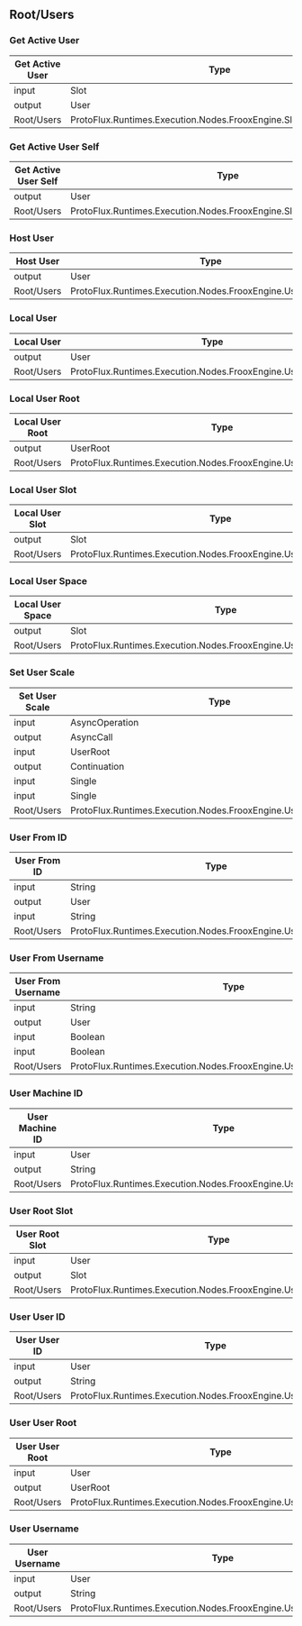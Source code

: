 <!-----------------------------------------------------------------------+
 ! This file has been generated using a script. Do not edit it manually. !
 ! Edit the individual node pages instead.                               !
 +----------------------------------------------------------------------->

## Root/Users

### Get Active User

<!-- embed:start:ProtoFlux.Runtimes.Execution.Nodes.FrooxEngine.Slots.GetActiveUser -->
<!-- ProtofluxNode:start -->
| Get Active User | Type | Label |
| --- | ---- | ----- |
| input | Slot | Instance |
| output | User | * |
| Root/Users | ProtoFlux.Runtimes.Execution.Nodes.FrooxEngine.Slots.GetActiveUser |  |
<!-- ProtofluxNode:end -->
<!-- embed:end:ProtoFlux.Runtimes.Execution.Nodes.FrooxEngine.Slots.GetActiveUser -->


### Get Active User Self

<!-- embed:start:ProtoFlux.Runtimes.Execution.Nodes.FrooxEngine.Slots.GetActiveUserSelf -->
<!-- ProtofluxNode:start -->
| Get Active User Self | Type | Label |
| --- | ---- | ----- |
| output | User | * |
| Root/Users | ProtoFlux.Runtimes.Execution.Nodes.FrooxEngine.Slots.GetActiveUserSelf |  |
<!-- ProtofluxNode:end -->
<!-- embed:end:ProtoFlux.Runtimes.Execution.Nodes.FrooxEngine.Slots.GetActiveUserSelf -->


### Host User

<!-- embed:start:ProtoFlux.Runtimes.Execution.Nodes.FrooxEngine.Users.HostUser -->
<!-- ProtofluxNode:start -->
| Host User | Type | Label |
| --- | ---- | ----- |
| output | User | * |
| Root/Users | ProtoFlux.Runtimes.Execution.Nodes.FrooxEngine.Users.HostUser |  |
<!-- ProtofluxNode:end -->
<!-- embed:end:ProtoFlux.Runtimes.Execution.Nodes.FrooxEngine.Users.HostUser -->


### Local User

<!-- embed:start:ProtoFlux.Runtimes.Execution.Nodes.FrooxEngine.Users.LocalUser -->
<!-- ProtofluxNode:start -->
| Local User | Type | Label |
| --- | ---- | ----- |
| output | User | * |
| Root/Users | ProtoFlux.Runtimes.Execution.Nodes.FrooxEngine.Users.LocalUser |  |
<!-- ProtofluxNode:end -->
<!-- embed:end:ProtoFlux.Runtimes.Execution.Nodes.FrooxEngine.Users.LocalUser -->


### Local User Root

<!-- embed:start:ProtoFlux.Runtimes.Execution.Nodes.FrooxEngine.Users.LocalUserRoot -->
<!-- ProtofluxNode:start -->
| Local User Root | Type | Label |
| --- | ---- | ----- |
| output | UserRoot | * |
| Root/Users | ProtoFlux.Runtimes.Execution.Nodes.FrooxEngine.Users.LocalUserRoot |  |
<!-- ProtofluxNode:end -->
<!-- embed:end:ProtoFlux.Runtimes.Execution.Nodes.FrooxEngine.Users.LocalUserRoot -->


### Local User Slot

<!-- embed:start:ProtoFlux.Runtimes.Execution.Nodes.FrooxEngine.Users.LocalUserSlot -->
<!-- ProtofluxNode:start -->
| Local User Slot | Type | Label |
| --- | ---- | ----- |
| output | Slot | * |
| Root/Users | ProtoFlux.Runtimes.Execution.Nodes.FrooxEngine.Users.LocalUserSlot |  |
<!-- ProtofluxNode:end -->
<!-- embed:end:ProtoFlux.Runtimes.Execution.Nodes.FrooxEngine.Users.LocalUserSlot -->


### Local User Space

<!-- embed:start:ProtoFlux.Runtimes.Execution.Nodes.FrooxEngine.Users.LocalUserSpace -->
<!-- ProtofluxNode:start -->
| Local User Space | Type | Label |
| --- | ---- | ----- |
| output | Slot | * |
| Root/Users | ProtoFlux.Runtimes.Execution.Nodes.FrooxEngine.Users.LocalUserSpace |  |
<!-- ProtofluxNode:end -->
<!-- embed:end:ProtoFlux.Runtimes.Execution.Nodes.FrooxEngine.Users.LocalUserSpace -->


### Set User Scale

<!-- embed:start:ProtoFlux.Runtimes.Execution.Nodes.FrooxEngine.Users.SetUserScale -->
<!-- ProtofluxNode:start -->
| Set User Scale | Type | Label |
| --- | ---- | ----- |
| input | AsyncOperation | * |
| output | AsyncCall | OnScaleChangeStart |
| input | UserRoot | UserRoot |
| output | Continuation | OnAnimationFinished |
| input | Single | Scale |
| input | Single | AnimationTime |
| Root/Users | ProtoFlux.Runtimes.Execution.Nodes.FrooxEngine.Users.SetUserScale |  |
<!-- ProtofluxNode:end -->
<!-- embed:end:ProtoFlux.Runtimes.Execution.Nodes.FrooxEngine.Users.SetUserScale -->


### User From ID

<!-- embed:start:ProtoFlux.Runtimes.Execution.Nodes.FrooxEngine.Users.UserFromID -->
<!-- ProtofluxNode:start -->
| User From ID | Type | Label |
| --- | ---- | ----- |
| input | String | UserId |
| output | User | * |
| input | String | MachineId |
| Root/Users | ProtoFlux.Runtimes.Execution.Nodes.FrooxEngine.Users.UserFromID |  |
<!-- ProtofluxNode:end -->
<!-- embed:end:ProtoFlux.Runtimes.Execution.Nodes.FrooxEngine.Users.UserFromID -->


### User From Username

<!-- embed:start:ProtoFlux.Runtimes.Execution.Nodes.FrooxEngine.Users.UserFromUsername -->
<!-- ProtofluxNode:start -->
| User From Username | Type | Label |
| --- | ---- | ----- |
| input | String | Username |
| output | User | * |
| input | Boolean | IgnoreCase |
| input | Boolean | AllowPartialMatch |
| Root/Users | ProtoFlux.Runtimes.Execution.Nodes.FrooxEngine.Users.UserFromUsername |  |
<!-- ProtofluxNode:end -->
<!-- embed:end:ProtoFlux.Runtimes.Execution.Nodes.FrooxEngine.Users.UserFromUsername -->


### User Machine ID

<!-- embed:start:ProtoFlux.Runtimes.Execution.Nodes.FrooxEngine.Users.UserMachineID -->
<!-- ProtofluxNode:start -->
| User Machine ID | Type | Label |
| --- | ---- | ----- |
| input | User | User |
| output | String | * |
| Root/Users | ProtoFlux.Runtimes.Execution.Nodes.FrooxEngine.Users.UserMachineID |  |
<!-- ProtofluxNode:end -->
<!-- embed:end:ProtoFlux.Runtimes.Execution.Nodes.FrooxEngine.Users.UserMachineID -->


### User Root Slot

<!-- embed:start:ProtoFlux.Runtimes.Execution.Nodes.FrooxEngine.Users.UserRootSlot -->
<!-- ProtofluxNode:start -->
| User Root Slot | Type | Label |
| --- | ---- | ----- |
| input | User | User |
| output | Slot | * |
| Root/Users | ProtoFlux.Runtimes.Execution.Nodes.FrooxEngine.Users.UserRootSlot |  |
<!-- ProtofluxNode:end -->
<!-- embed:end:ProtoFlux.Runtimes.Execution.Nodes.FrooxEngine.Users.UserRootSlot -->


### User User ID

<!-- embed:start:ProtoFlux.Runtimes.Execution.Nodes.FrooxEngine.Users.UserUserID -->
<!-- ProtofluxNode:start -->
| User User ID | Type | Label |
| --- | ---- | ----- |
| input | User | User |
| output | String | * |
| Root/Users | ProtoFlux.Runtimes.Execution.Nodes.FrooxEngine.Users.UserUserID |  |
<!-- ProtofluxNode:end -->
<!-- embed:end:ProtoFlux.Runtimes.Execution.Nodes.FrooxEngine.Users.UserUserID -->


### User User Root

<!-- embed:start:ProtoFlux.Runtimes.Execution.Nodes.FrooxEngine.Users.UserUserRoot -->
<!-- ProtofluxNode:start -->
| User User Root | Type | Label |
| --- | ---- | ----- |
| input | User | User |
| output | UserRoot | * |
| Root/Users | ProtoFlux.Runtimes.Execution.Nodes.FrooxEngine.Users.UserUserRoot |  |
<!-- ProtofluxNode:end -->
<!-- embed:end:ProtoFlux.Runtimes.Execution.Nodes.FrooxEngine.Users.UserUserRoot -->


### User Username

<!-- embed:start:ProtoFlux.Runtimes.Execution.Nodes.FrooxEngine.Users.UserUsername -->
<!-- ProtofluxNode:start -->
| User Username | Type | Label |
| --- | ---- | ----- |
| input | User | User |
| output | String | * |
| Root/Users | ProtoFlux.Runtimes.Execution.Nodes.FrooxEngine.Users.UserUsername |  |
<!-- ProtofluxNode:end -->
<!-- embed:end:ProtoFlux.Runtimes.Execution.Nodes.FrooxEngine.Users.UserUsername -->


